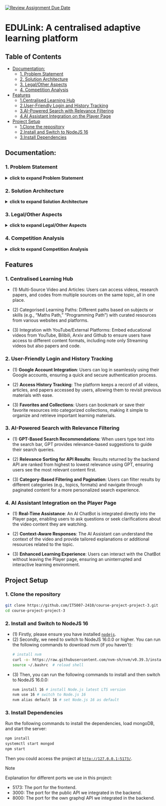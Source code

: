 [![Review Assignment Due Date](https://classroom.github.com/assets/deadline-readme-button-22041afd0340ce965d47ae6ef1cefeee28c7c493a6346c4f15d667ab976d596c.svg)](https://classroom.github.com/a/eD9oPTLm)

# **EDULink: A centralised adaptive learning platform**

## Table of Contents
- [Documentation:](#documentation)
  - [1. Problem Statement](#1-problem-statement)
  - [2. Solution Architecture](#2-solution-architecture)
  - [3. Legal/Other Aspects](#3-legalother-aspects)
  - [4. Competition Analysis](#4-competition-analysis)
- [Features](#features)
  - [1.Centralised Learning Hub](#1-centralised-learning-hub)
  - [2.User-Friendly Login and History Tracking](#2-user-friendly-login-and-history-tracking)
  - [3.AI-Powered Search with Relevance Filtering](#3-ai-powered-search-with-relevance-filtering)
  - [4.AI Assistant Integration on the Player Page](#4-ai-assistant-integration-on-the-player-page)
- [Project Setup](#project-setup)
  - [1.Clone the repository](#1-clone-the-repository)
  - [2.Install and Switch to NodeJS 16](#2-install-and-switch-to-nodejs-16)
  - [3.Install Dependencies](#3-install-dependencies)

## Documentation:
### **1. Problem Statement**
<details><summary><b>click to expand Problem Statement</b></summary>

### **(1) Novelty of the Problem**

The modern learner faces challenges in accessing and organizing educational content scattered across various platforms, including YouTube, academic repositories, and online learning portals. There is no unified hub where students, professionals, and lifelong learners can seamlessly access diverse learning resources and tools for interactive learning.

### **(2) Challenges**
  
1. Aggregating content from multiple sources in real-time, maintaining relevance and quality.
2. Refining search results and source materials based on the relevance to the search query to enhance the quality of study resources. 
3. Offering interactive features like chatbots, curated collections, and organized categories to improve the learning experience.
4. Ensuring user privacy and compliance with intellectual property rights while integrating third-party resources.

### **(3) Relevance in 2/5/10 Years**

The need for centralized learning hubs will grow with the increasing proliferation of online educational content. EDULink addresses a timeless problem by streamlining learning and making it accessible, adaptable, and personalized—qualities that will remain relevant for decades.

### **(4) Complexity of the Solution**

The solution requires a robust backend for content aggregation, dynamic front-end tools for user interaction, and machine learning models for adaptive learning recommendations. It also involves ensuring scalability and handling large volumes of data from diverse sources.

</details>

### **2. Solution Architecture**
<details><summary><b>click to expand Solution Architecture</b></summary>

### **(1) Overview**

The project is an educational web application designed to offer students interactive tools for learning, such as categorized study materials, video resources, and filtering/search features. It is modularly structured, promoting maintainability and scalability. This architecture outlines the page flow, component functionality, and key modules.

### **(2) Figma Design**
![alt text](image.png)

  
### **(3) Information Architecture**
  
The application is divided into three layers:
1. Presentation Layer (Frontend):
	- Built using React.js to provide a responsive and interactive user experience.
	- Modular components are used to build pages dynamically and efficiently.
2. Application Logic Layer:
	- Handles the state management, routing, and business logic using React states/hooks or a state management library like Redux.
3. Data Layer:
	- Backend API integration to fetch study materials, videos, and other content (e.g., course data, search results).
	- Utilizes Proxy and GraphQL APIs for communication.

### **(4) Page Structure**
1. Homepage:
    - Components: Navibar, Footer.
    - Purpose: Acts as the landing page with introduction of website.

2.	CoursePage:
	-	Components: Navibar, Footer, CourseCard, SearchResultDisplay.
	-	Purpose: Displays categorized courses with filtering options.

3. MainPage:
    -  Components: Navibar, Footer, TrendingFields, PlayGrid, ResourceFilter, SearchResultDisplay.
    - Purpose: Highlights “Trending Fields” and “Most Visited” content, allowing users to filter based on their selected preferences.

4. VideoPlayerPage:
	-	Components: Navibar, Footer, Collectionstar, PlayList, VideoPlayerAssistant, SearchResultDisplay.
	- Purpose: Showcases video resources with added features such as a chatbot, personalized collections, and recommended playlists.

5. SearchPage:
	-	Components: Navibar, Footer, SearchResultsList, ResourceFilter.
	-	Purpose: Provides search functionality with filtering and sorting features for relevant materials.

6.	HistoryPage/CollectionPage:
	-	Components: Navibar, Footer.
	-	Purpose: Keeps a record of the user’s progress, recently accessed materials, or personal collections.

### **(5) Modular Architecture**
1. Pages:
Each page (e.g., Homepage, SearchPage) uses a combination of modular components to ensure reusability.
2. Styling: Each component or page has a corresponding .module.css file to enable scoped styling.
3. State Management: Use Context API for managing shared state (e.g., search results, user preferences).
4. Routing: Utilize React Router for navigation between pages like /home, /courses, /search etc..
</details>

### **3. Legal/Other Aspects**
<details><summary><b>click to expand Legal/Other Aspects</b></summary>

### **(1) Open Source Usage**
  
  -	The platform leverages open-source libraries for APIs and UI components.
  -	Third-party integrations (e.g., YouTube, Bilibili, ArXiv, GitHub) comply with their respective terms of service.
  
### **(2) Protecting Against Copying**
  
  -	Proprietary features like the AI-based recommendation engine and interactive tools can be protected by patents or copyrights.
  -	The branding, user interface, and content organization can be trademarked to maintain uniqueness.

</details>

### **4. Competition Analysis**
<details><summary><b>click to expand Competition Analysis</b></summary>

### **(1) Competitors**
  
  1. Khan Academy
     -	Strengths: Comprehensive courses, interactive exercises.
     -	Weaknesses: Limited third-party content aggregation, lack of real-time transcripts.
  2. Coursera/edX
     -	Strengths: University-level courses with certifications.
     -	Weaknesses: Paid courses, limited note-taking tools.
  3. YouTube
     -	Strengths: Free and vast repository of videos.
     -	Weaknesses: Lack of categorization for educational purposes, no transcripts or note integration.
  4. ArXiv
     -	Strengths: Rich collection of research papers.
     -	Weaknesses: No interactive tools, limited user interface.
     
### **(2) How EDULink Stands Out**
  
  -	Centralized Platform: Aggregates videos, articles, and research papers from multiple sources.
  -	Adaptive Learning: AI-driven personalized recommendations based on user goals.
  -	Scalability: Designed to handle diverse educational content, ensuring future relevance.

Our target users are **students, professionals, and lifelong learners** who want to access educational content from **multiple sources in one place**. EDULink aims to provide a centralised learning hub with categorised learning paths, interactive transcripts, and note-taking features to enhance the learning experience.
</details>

## Features
### **1. Centralised Learning Hub**

- (1) Multi-Source Video and Articles: Users can access videos, research papers, and codes from multiple sources on the same topic, all in one place.

- (2) Categorised Learning Paths: Different paths based on subjects or skills (e.g., “Maths Path,” “Programming Path”) with curated resources from various websites and platforms.

- (3) Integration with YouTube/External Platforms: Embed educational videos from YouTube, Bilibili, Arxiv and Github to ensure users have access to different content formats, including note only Streaming videos but also papers and code.

### **2. User-Friendly Login and History Tracking**

- (1) **Google Account Integration**: Users can log in seamlessly using their Google accounts, ensuring a quick and secure authentication process.

- (2) **Access History Tracking**: The platform keeps a record of all videos, articles, and papers accessed by users, allowing them to revisit previous materials with ease.

- (3) **Favorites and Collections**: Users can bookmark or save their favorite resources into categorized collections, making it simple to organize and retrieve important learning materials.

### **3. AI-Powered Search with Relevance Filtering**

- (1) **GPT-Based Search Recommendations**: When users type text into the search bar, GPT provides relevance-based suggestions to guide their search queries.

- (2) **Relevance Sorting for API Results**: Results returned by the backend API are ranked from highest to lowest relevance using GPT, ensuring users see the most relevant content first.

- (3) **Category-Based Filtering and Pagination**: Users can filter results by different categories (e.g., topics, formats) and navigate through paginated content for a more personalized search experience.


### **4. AI Assistant Integration on the Player Page**

- (1) **Real-Time Assistance**: An AI ChatBot is integrated directly into the Player page, enabling users to ask questions or seek clarifications about the video content they are watching.

- (2) **Context-Aware Responses**: The AI Assistant can understand the context of the video and provide tailored explanations or additional resources related to the topic.

- (3) **Enhanced Learning Experience**: Users can interact with the ChatBot without leaving the Player page, ensuring an uninterrupted and interactive learning environment.

## **Project Setup**
### **1. Clone the repository**
```bash
git clone https://github.com/IT5007-2410/course-project-project-3.git
cd course-project-project-3
```

### **2. Install and Switch to NodeJS 16**
- (1) Firstly, please ensure you have installed <code><a href="https://nodejs.org/en/download/">nodejs</a></code>.
- (2) Secondly, we need to switch to NodeJS 16.0.0 or higher. You can run the following commands to download nvm (if you haven't):
    ```bash
    # install nvm
    curl -o- https://raw.githubusercontent.com/nvm-sh/nvm/v0.39.3/install.sh | bash
    source ~/.bashrc  # reload shell
    ```
- (3) Then, you can run the following commands to install and then switch to NodeJS 16.0.0:
    ```bash
    nvm install 16 # install Node.js latest LTS version
    nvm use 16 # switch to Node.js 16
    nvm alias default 16 # set Node.js 16 as default
    ```

### **3. Install Dependencies**
Run the following commands to install the dependencies, load mongoDB, and start the server:
```bash
npm install
systemctl start mongod
npm start
```
Then you could access the project at <code><a href="http://127.0.0.1:5173/">http://127.0.0.1:5173/</a></code>.

> [!NOTE]
> Explanation for different ports we use in this project:
> - 5173: The port for the frontend.
> - 3000: The port for the public API we integrated in the backend.
> - 8000: The port for the own graphql API we integrated in the backend.